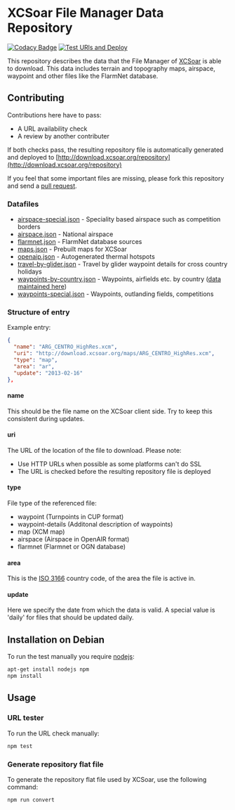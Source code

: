 # XCSoar File Manager Data Repository

[![Codacy Badge](https://api.codacy.com/project/badge/Grade/0d699796e8984182be062691b0dffef6)](https://app.codacy.com/gh/XCSoar/xcsoar-data-repository?utm_source=github.com&utm_medium=referral&utm_content=XCSoar/xcsoar-data-repository&utm_campaign=Badge_Grade_Settings)
[![Test URls and Deploy](https://github.com/XCSoar/xcsoar-data-repository/actions/workflows/deploy.yml/badge.svg)](https://github.com/XCSoar/xcsoar-data-repository/actions/workflows/deploy.yml)

This repository describes the data that the File Manager of
[XCSoar](https://xcsoar.org/) is able to download. This data includes
terrain and topography maps, airspace, waypoint and other files like the FlarmNet
database.

## Contributing

Contributions here have to pass:
 * A URL availability check
 * A review by another contributer 

If both checks pass, the resulting repository file is automatically generated and deployed to [http://download.xcsoar.org/repository](http://download.xcsoar.org/repository)

If you feel that some important files are missing, please fork this repository
and send a [pull request](https://github.com/XCSoar/xcsoar-data-repository/pulls).

### Datafiles

 * [airspace-special.json](data/airspace-special.json) - Speciality based airspace such as competition borders
 * [airspace.json](data/airspace.json) - National airspace
 * [flarmnet.json](data/flarmnet.json) - FlarmNet database sources
 * [maps.json](data/maps.json) - Prebuilt maps for XCSoar
 * [openaip.json](data/openaip.json) - Autogenerated thermal hotspots
 * [travel-by-glider.json](data/travel-by-glider.json) - Travel by glider waypoint details for cross country holidays
 * [waypoints-by-country.json](data/waypoints-by-country.json) - Waypoints, airfields etc. by country ([data maintained here](https://github.com/XCSoar/xcsoar-data-content/tree/master/waypoints))
 * [waypoints-special.json](data/waypoints-special.json) - Waypoints, outlanding fields, competitions
  
### Structure of entry

Example entry:
```json
{
  "name": "ARG_CENTRO_HighRes.xcm",
  "uri": "http://download.xcsoar.org/maps/ARG_CENTRO_HighRes.xcm",
  "type": "map",
  "area": "ar",
  "update": "2013-02-16"
},
```

#### name

This should be the file name on the XCSoar client side.
Try to keep this consistent during updates.

#### uri

The URL of the location of the file to download.
Please note:
  * Use HTTP URLs when possible as some platforms can't do SSL
  * The URL is checked before the resulting repository file is deployed
 
#### type

File type of the referenced file:
 * waypoint (Turnpoints in CUP format)
 * waypoint-details (Additonal description of waypoints)
 * map (XCM map)
 * airspace (Airspace in OpenAIR format)
 * flarmnet (Flarmnet or OGN database)

#### area

This is the [ISO 3166](https://en.wikipedia.org/wiki/List_of_ISO_3166_country_codes) country code, of the area the file is active in. 

#### update

Here we specify the date from which the data is valid.
A special value is 'daily' for files that should be updated daily.

## Installation on Debian 

To run the test manually you require [nodejs](https://nodejs.org):
```bash
apt-get install nodejs npm
npm install
```

## Usage

### URL tester

To run the URL check manually:
```bash
npm test
```

### Generate repository flat file

To generate the repository flat file used by XCSoar, use the following command:
```bash
npm run convert
```

